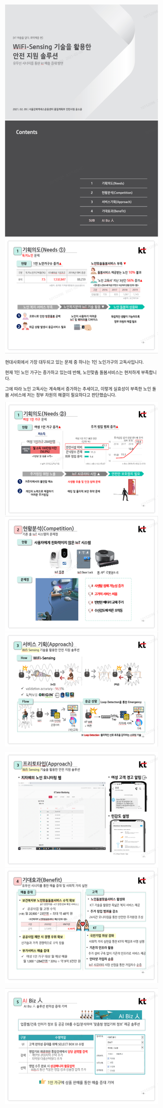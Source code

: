 <img src="images/P1.png" alt="P1" style="zoom:75%;" />

<img src="images/P2.png" alt="P2" style="zoom:75%;" />

<img src="images/P3.png" alt="P3" style="zoom:80%;" />

현대사회에서 가장 대두되고 있는 문제 중 하나는 1인 노인가구의 고독사입니다.

현재 1인 노인 가구는 증가하고 있는데 반해, 노인맞춤 돌봄서비스는 현저하게 부족합니다.

그에 따라 노인 고독사는 계속해서 증가하는 추세이고, 이렇게 실효성이 부족한 노인 돌봄 서비스에 저는 정부 차원의 해결이 필요하다고 판단했습니다.

<img src="images/P4.png" alt="P4" style="zoom:80%;" />

<img src="images/P5.png" alt="P5" style="zoom:80%;" />

<img src="images/P6.png" alt="P6" style="zoom:80%;" />

<img src="images/P7.png" alt="P7" style="zoom:80%;" /><img src="images/P8-1613208888597.png" alt="P8" style="zoom:80%;" />

<img src="images/P9.png" alt="P9" style="zoom:80%;" />



